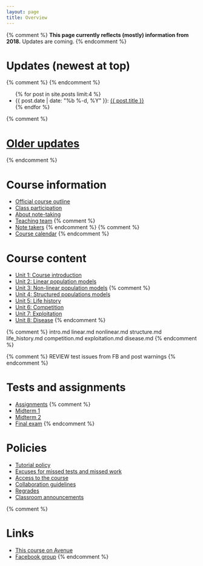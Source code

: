 ```yaml
---
layout: page
title: Overview
---
```


{% comment %} 
__This page currently reflects (mostly) information from 2018.__ Updates are coming.
{% endcomment %} 

# Updates (newest at top)
<!-- # [Updates](updates.html) -->
{% comment %} 
{% endcomment %} 

<ul class="post-list">
	{% for post in site.posts limit:4 %}
		<li>
			<span class="post-meta">{{ post.date | date: "%b %-d, %Y" }}: </span>
				<a class="post-mini" href="{{ post.url | prepend: site.baseurl }}">{{ post.title }}</a>
		</li>
	{% endfor %}
</ul>

{% comment %} 
# [Older updates](updates.html)
{% endcomment %} 

# Course information

* [Official course outline](outline.html)
* [Class participation](participation.html)
* [About note-taking](http://www.vox.com/2014/6/4/5776804/note-taking-by-hand-versus-laptop)
* [Teaching team](team.html)
{% comment %} 
* [Note takers](notes.html)
{% endcomment %} 
{% comment %} 
* [Course calendar](https://calendar.google.com/calendar/embed?src=f9g0s57fganutu9q5ugp5jhmuo%40group.calendar.google.com&ctz=America/Toronto)
{% endcomment %} 


# Course content

* [Unit 1: Course introduction](intro.html)
* [Unit 2: Linear population models](linear.html)
* [Unit 3: Non-linear population models](nonlinear.html)
{% comment %} 
* [Unit 4: Structured populations models](structure.html)
* [Unit 5: Life history](life_history.html)
* [Unit 6: Competition](competition.html)
* [Unit 7: Exploitation](exploitation.html)
* [Unit 8: Disease](disease.html)
{% endcomment %} 

{% comment %} 
	intro.md
	linear.md
	nonlinear.md
	structure.md
	life_history.md
	competition.md
	exploitation.md
	disease.md
{% endcomment %} 

{% comment %} 
REVIEW test issues from FB and post warnings
{% endcomment %} 

# Tests and assignments
* [Assignments](assignments.html)
{% comment %} 
* [Midterm 1](midterm1.html)
* [Midterm 2](midterm2.html)
* [Final exam](final.html)
{% endcomment %} 

# Policies

* [Tutorial policy](Tutorials.html)
* [Excuses for missed tests and missed work](Excuses.html)
* [Access to the course](Access.html)
* [Collaboration guidelines](Collaboration.html)
* [Regrades](Regrades.html)
* [Classroom announcements](/announcements.html)

{% comment %} 
# Links

* [This course on Avenue]({{site.avenue}})
* [Facebook group]({{site.facebook}})
{% endcomment %} 
